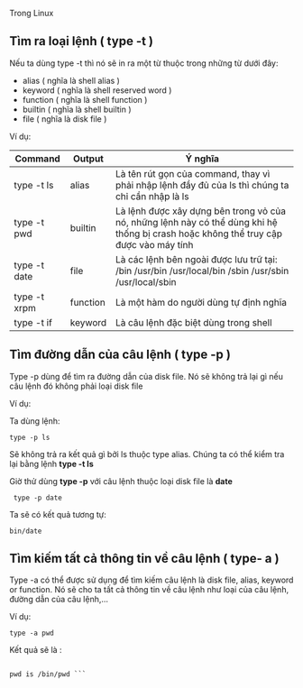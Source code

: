 Trong Linux 

## Tìm ra loại lệnh ( type -t )

Nếu ta dùng type -t thì nó sẽ in ra một từ thuộc trong những từ dưới đây:
 - alias ( nghĩa là shell alias )
 - keyword ( nghĩa là shell reserved word )
 - function ( nghĩa là shell function )
 - builtin ( nghĩa là shell builtin )
 - file ( nghĩa là disk file )

Ví dụ:

Command | Output | Ý nghĩa
--- | --- | ---
type -t ls | alias | Là tên rút gọn của command, thay vì phải nhập lệnh đầy đủ của ls thì chúng ta chỉ cần nhập là ls
type -t pwd | builtin | Là lệnh được xây dựng bên trong vỏ của nó, những lệnh này có thể dùng khi hệ thống bị crash hoặc không thể truy cập được vào máy tính
type -t date | file | Là các lệnh bên ngoài được lưu trữ tại: /bin /usr/bin /usr/local/bin /sbin /usr/sbin /usr/local/sbin
type -t xrpm | function | Là một hàm do người dùng tự định nghĩa
type -t if | keyword | Là câu lệnh đặc biệt dùng trong shell |

## Tìm đường dẫn của câu lệnh ( type -p )

Type -p dùng để tìm ra đường dẫn của disk file. Nó sẽ không trả lại gì nếu câu lệnh đó không phải loại disk file

Ví dụ:

Ta dùng lệnh:

`` type -p ls ``

Sẽ không trả ra kết quả gì bởi ls thuộc type alias. Chúng ta có thể kiểm tra lại bằng lệnh **type -t ls**

Giờ thử dùng **type -p** với câu lệnh thuộc loại disk file là **date**

`` type -p date``

Ta sẽ có kết quả tương tự:

``bin/date``

## Tìm kiếm tất cả thông tin về câu lệnh ( type- a )

Type -a có thể được sử dụng để tìm kiếm câu lệnh là disk file, alias, keyword or function. Nó sẽ cho ta tất cả thông tin về câu lệnh như loại của câu lệnh, đường dẫn của câu lệnh,...

Ví dụ:

`` type -a pwd ``

Kết quả sẽ là :

```pwd is a shell builtin

pwd is /bin/pwd ```

